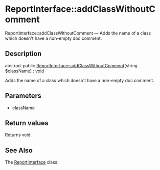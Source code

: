 ReportInterface::addClassWithoutComment
================

ReportInterface::addClassWithoutComment — Adds the name of a class which doesn't have a non-empty doc comment.

Description
---------------


abstract public [ReportInterface::addClassWithoutComment](https://github.com/lingtalfi/DocTools/blob/master/doc/api/DocTools/Report/ReportInterface/addClassWithoutComment.md)(string $className) : void




Adds the name of a class which doesn't have a non-empty doc comment.




Parameters
--------------

- className
    

Return values
----------------

Returns void.









See Also
-----------

The [ReportInterface](https://github.com/lingtalfi/DocTools/blob/master/doc/api/DocTools/Report/ReportInterface.md) class.
